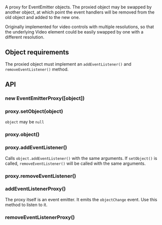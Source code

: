 A proxy for EventEmitter objects. The proxied object may be swapped by another object, at which point the event handlers will be removed from the old object and added to the new one.

Originally implemented for video controls with multiple resolutions, so that the underlying Video element could be easily swapped by one with a different resolution.


## Object requirements

The proxied object must implement an `addEventListener()` and `removeEventListener()` method.


## API

### new EventEmitterProxy([object])

### proxy.setObject(object)

`object` may be `null`

### proxy.object()

### proxy.addEventListener()

Calls `object.addEventListener()` with the same arguments. If `setObject()` is called, `removeEventListener()` will be called with the same arguments.


### proxy.removeEventListener()


### addEventListenerProxy()

The proxy itself is an event emitter. It emits the `objectChange` event. Use this method to listen to it.


### removeEventListenerProxy()
